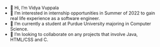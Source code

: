 - 👋 Hi, I’m Vidya Vuppala
- 👀 I’m interested in internship opportunities in Summer of 2022 to gain real life experience as a software engineer. 
- 🌱 I’m currently a student at Purdue University majoring in Computer Science.
- 💞️ I’m looking to collaborate on any projects that involve Java, HTML/CSS and C.


<!---
goodvid/goodvid is a ✨ special ✨ repository because its `README.md` (this file) appears on your GitHub profile.
You can click the Preview link to take a look at your changes.
--->
